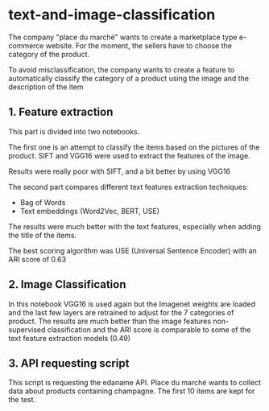 # text-and-image-classification

The company "place du marché" wants to create a marketplace type e-commerce website. For the moment, the sellers have to choose the category of the product.

To avoid misclassification, the company wants to create a feature to automatically classify the category of a product using the image and the description of the item

## 1. Feature extraction

This part is divided into two notebooks.

The first one is an attempt to classify the items based on the pictures of the product.
SIFT and VGG16 were used to extract the features of the image.

Results were really poor with SIFT, and a bit better by using VGG16

The second part compares different text features extraction techniques:
- Bag of Words
- Text embeddings (Word2Vec, BERT, USE)

The results were much better with the text features, especially when adding the title of the items.

The best scoring algorithm was USE (Universal Sentence Encoder) with an ARI score of 0.63

## 2. Image Classification

In this notebook VGG16 is used again but the Imagenet weights are loaded and the last few layers are retrained to adjust for the 7 categories of product.
The results are much better than the image features non-supervised classification and the ARI score is comparable to some of the text feature extraction models (0.49)

## 3. API requesting script

This script is requesting the edaname API. Place du marché wants to collect data about products containing champagne. The first 10 items are kept for the test.